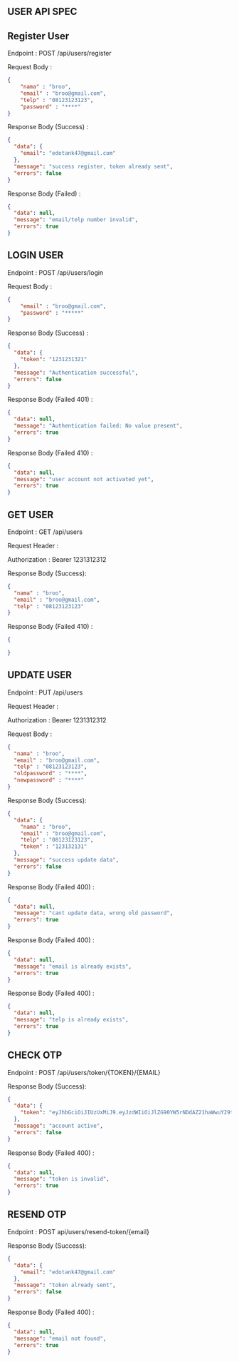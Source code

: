 ## USER API SPEC

## Register User

Endpoint : POST /api/users/register

Request Body :
```json
{
    "nama" : "broo",
    "email" : "broo@gmail.com",
    "telp" : "08123123123",
    "password" : "****"
}
```

Response Body (Success) :
```json
{
  "data": {
    "email": "edotank47@gmail.com"
  },
  "message": "success register, token already sent",
  "errors": false
}
```

Response Body (Failed) : 
```json
{
  "data": null,
  "message": "email/telp number invalid",
  "errors": true
}

```

## LOGIN USER

Endpoint : POST /api/users/login

Request Body :
```json
{
    "email" : "broo@gmail.com",
    "password" : "*****"
}
```

Response Body (Success) : 
```json
{
  "data": {
    "token": "1231231321"
  },
  "message": "Authentication successful",
  "errors": false
}
```

Response Body (Failed 401) :
```json
{
  "data": null,
  "message": "Authentication failed: No value present",
  "errors": true
}
``` 


Response Body (Failed 410) : 
```json
{
  "data": null,
  "message": "user account not activated yet",
  "errors": true
}
```

## GET USER

Endpoint : GET /api/users

Request Header :

Authorization : Bearer 1231312312

Response Body (Success):
```json
{
  "nama" : "broo",
  "email" : "broo@gmail.com",
  "telp" : "08123123123"
}
```

Response Body (Failed 410) :
```json
{
  
}
```

## UPDATE USER

Endpoint : PUT /api/users

Request Header : 

Authorization : Bearer 1231312312

Request Body :
```json
{
  "nama" : "broo",
  "email" : "broo@gmail.com",
  "telp" : "08123123123",
  "oldpassword" : "****",
  "newpassword" : "****"
}
```
Response Body (Success): 
```json
{
  "data": {
    "nama" : "broo",
    "email" : "broo@gmail.com",
    "telp" : "08123123123",
    "token" : "123132131"
  },
  "message": "success update data",
  "errors": false
}
```

Response Body (Failed 400) : 
```json
{
  "data": null,
  "message": "cant update data, wrong old password",
  "errors": true
}
```

Response Body (Failed 400) :
```json
{
  "data": null,
  "message": "email is already exists",
  "errors": true
}
```

Response Body (Failed 400) :
```json
{
  "data": null,
  "message": "telp is already exists",
  "errors": true
}
```

## CHECK OTP

Endpoint : POST /api/users/token/{TOKEN}/{EMAIL}

Response Body (Success):
```json
{
  "data": {
    "token": "eyJhbGciOiJIUzUxMiJ9.eyJzdWIiOiJlZG90YW5rNDdAZ21haWwuY29tIiwiZXhwIjoxNzAwOTAyODEzLCJpYXQiOjE3MDA4ODQ4MTN9.xmNozV4ayhMhqFFGVx9l3XpsJ7FUnxE4U3tAVB440B8Kvq7yUbZLGdS9Uu5BkBTGwvrdDKofU58p_Pbr4-Z_SA"
  },
  "message": "account active",
  "errors": false
}
```

Response Body (Failed 400) :
```json
{
  "data": null,
  "message": "token is invalid",
  "errors": true
}
```

## RESEND OTP

Endpoint : POST api/users/resend-token/{email}

Response Body (Success):
```json
{
  "data": {
    "email": "edotank47@gmail.com"
  },
  "message": "token already sent",
  "errors": false
}
```

Response Body (Failed 400) :
```json
{
  "data": null,
  "message": "email not found",
  "errors": true
}
```